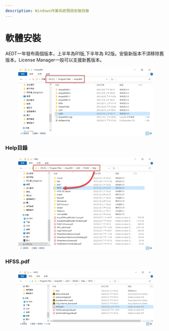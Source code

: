 ```yaml
---
description: Windows作業系統預設安裝目錄
---
```


# 軟體安裝

AEDT一年發布兩個版本，上半年為R1版,下半年為 R2版。安裝新版本不須移除舊版本。License Manager一般可以支援新舊版本。

<figure><img src="../.gitbook/assets/image (3) (1).png" alt=""><figcaption></figcaption></figure>

### Help目錄

<figure><img src="../.gitbook/assets/image (6).png" alt=""><figcaption></figcaption></figure>

### HFSS.pdf

<figure><img src="../.gitbook/assets/image (7) (1).png" alt=""><figcaption></figcaption></figure>



###
